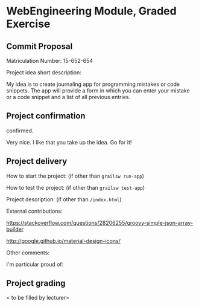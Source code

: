 # WebEngineering Module, Graded Exercise

## Commit Proposal

Matriculation Number: 15-652-654

Project idea short description: 

My idea is to create journaling app for programming mistakes or code snippets. The app will provide a form in which you can enter your mistake or a code snippet and a list of all previous entries.

## Project confirmation

confirmed.

Very nice. I like that you take up the idea.
Go for it!


## Project delivery <to be filled by student>

How to start the project: (if other than `grailsw run-app`)

How to test the project:  (if other than `grailsw test-app`)

Project description:      (if other than `/index.html`)

External contributions:

https://stackoverflow.com/questions/28206255/groovy-simple-json-array-builder

http://google.github.io/material-design-icons/

Other comments: 

I'm particular proud of:


## Project grading 

< to be filled by lecturer>
